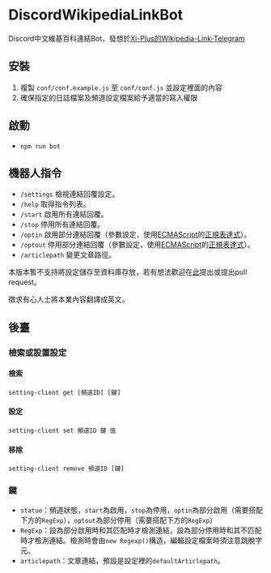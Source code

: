 DiscordWikipediaLinkBot
====

Discord中文維基百科連結Bot，發想於[Xi-Plus的Wikipedia-Link-Telegram](https://github.com/Xi-Plus/Wikipedia-Link-Telegram)

## 安裝
1. 複製 ```conf/conf.example.js``` 至 ```conf/conf.js``` 並設定裡面的內容
2. 確保指定的日誌檔案及頻道設定檔案給予適當的寫入權限

## 啟動
* ```npm run bot```

## 機器人指令
* ```/settings``` 檢視連結回覆設定。
* ```/help``` 取得指令列表。
* ```/start``` 啟用所有連結回覆。
* ```/stop``` 停用所有連結回覆。
* ```/optin``` 啟用部分連結回覆（參數設定，使用[ECMAScript]的[正規表達式]）。
* ```/optout``` 停用部分連結回覆（參數設定，使用[ECMAScript]的[正規表達式]）。
* ```/articlepath``` 變更文章路徑。

本版本暫不支持將設定儲存至資料庫存放，若有想法歡迎在[此](https://github.com/sunny00217wm/DiscordWikipediaLinkBot/issues/1)提出或提出pull request。

徵求有心人士將本業內容翻譯成英文。

## 後臺
### 檢索或設置設定
#### 檢索
```setting-client get [頻道ID] [鍵]```

#### 設定
```setting-client set 頻道ID 鍵 值```

#### 移除
```setting-client remove 頻道ID [鍵]```

### 鍵
* ```statue```：頻道狀態，```start```為啟用，```stop```為停用，```optin```為部分啟用（需要搭配下方的```RegExp```），```optout```為部分停用（需要搭配下方的```RegExp```）
* ```RegExp```：設為部分啟用時和其匹配時才檢測連結，設為部分停用時和其不匹配時才檢測連結。檢測時會由```new Regexp()```構造，編輯設定檔案時須注意跳脫字元。
* ```articlepath```：文章連結，預設是設定裡的```defaultArticlepath```。

[ECMAScript]: https://zh.wikipedia.org/wiki/ECMAScript "ECMAScript - 維基百科，自由的百科全書"
[正規表達式]: https://zh.wikipedia.org/wiki/正規表達式 "正規表達式 - 維基百科，自由的百科全書"